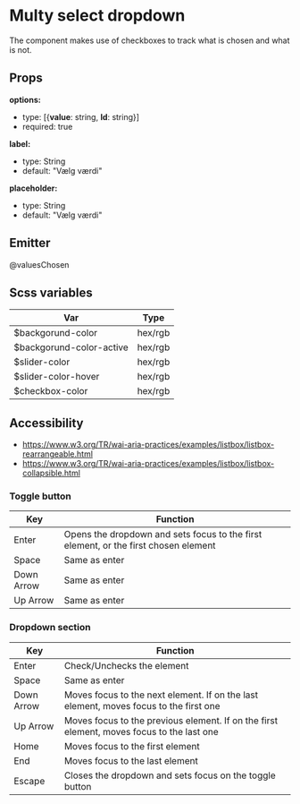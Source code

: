 # Multy select dropdown

The component makes use of checkboxes to track what is chosen and what is not.

## Props

**options:**

- type: [{**value**: string, **Id**: string}]
- required: true

**label:**

- type: String
- default: "V&aelig;lg v&aelig;rdi"

**placeholder:**

- type: String
- default: "V&aelig;lg v&aelig;rdi"

## Emitter

@valuesChosen

## Scss variables

| Var                       | Type    |
| ------------------------- | ------- |
| \$backgorund-color        | hex/rgb |
| \$backgorund-color-active | hex/rgb |
| \$slider-color            | hex/rgb |
| \$slider-color-hover      | hex/rgb |
| \$checkbox-color          | hex/rgb |

## Accessibility

- https://www.w3.org/TR/wai-aria-practices/examples/listbox/listbox-rearrangeable.html
- https://www.w3.org/TR/wai-aria-practices/examples/listbox/listbox-collapsible.html

### Toggle button

| Key        | Function                                                                            |
| ---------- | ----------------------------------------------------------------------------------- |
| Enter      | Opens the dropdown and sets focus to the first element, or the first chosen element |
| Space      | Same as enter                                                                       |
| Down Arrow | Same as enter                                                                       |
| Up Arrow   | Same as enter                                                                       |

### Dropdown section

| Key        | Function                                                                                  |
| ---------- | ----------------------------------------------------------------------------------------- |
| Enter      | Check/Unchecks the element                                                                |
| Space      | Same as enter                                                                             |
| Down Arrow | Moves focus to the next element. If on the last element, moves focus to the first one     |
| Up Arrow   | Moves focus to the previous element. If on the first element, moves focus to the last one |
| Home       | Moves focus to the first element                                                          |
| End        | Moves focus to the last element                                                           |
| Escape     | Closes the dropdown and sets focus on the toggle button                                   |
